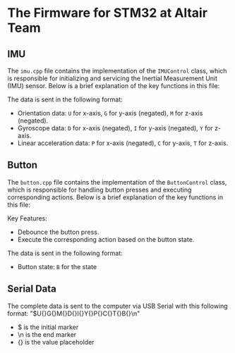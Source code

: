 # The Firmware for STM32 at Altair Team

## IMU
The `imu.cpp` file contains the implementation of the `IMUControl` class, which is responsible for initializing and servicing the Inertial Measurement Unit (IMU) sensor. Below is a brief explanation of the key functions in this file:

The data is sent in the following format:
- Orientation data: `U` for x-axis, `G` for y-axis (negated), `M` for z-axis (negated).
- Gyroscope data: `D` for x-axis (negated), `I` for y-axis (negated), `Y` for z-axis.
- Linear acceleration data: `P` for x-axis (negated), `C` for y-axis, `T` for z-axis.

## Button

The `button.cpp` file contains the implementation of the `ButtonControl` class, which is responsible for handling button presses and executing corresponding actions. Below is a brief explanation of the key functions in this file:

Key Features:
- Debounce the button press.
- Execute the corresponding action based on the button state.

The data is sent in the following format:
- Button state: `B` for the state

## Serial Data
The complete data is sent to the computer via USB Serial with this following format:
"$U{}G{}M{}D{}I{}Y{}P{}C{}T{}B{}\n"

- $ is the initial marker 
- \n is the end marker 
- {} is the value placeholder 



